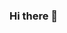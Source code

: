 ### Hi there 👋

<!--
**mark-bennett-droneup/mark-bennett-droneup** is a ✨ _special_ ✨ repository because its `README.md` (this file) appears on your GitHub profile.

Here are some ideas to get you started:

- 🔭 I’m currently working on improving Developer Experience, self-service, and automation as a Sr. Platform Engineer at DroneUp
- 🌱 I’m currently learning ...
- 👯 I’m looking to collaborate with internal teammates on platform improvements
- 🤔 I’m looking for help with dependency mapping improvement ideas, sprint planning, and optimization and efficiency improvement with our resources
- 💬 Ask me about CI/CD, Cloud Service Providers, Managed and unmanaged Kubernetes products, and Terraform
- 📫 How to reach me: Slack
-->
